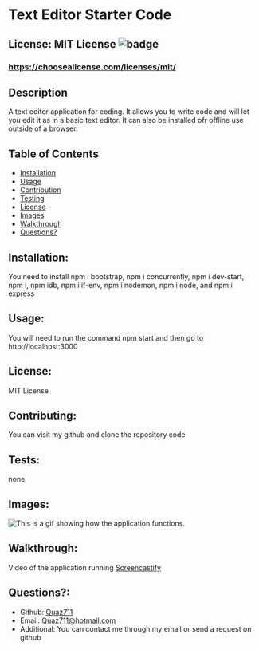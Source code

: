 # Text Editor Starter Code

  ## License: MIT License ![badge](https://img.shields.io/badge/license-MITLicense-orange)
  ###  https://choosealicense.com/licenses/mit/

  ## Description
  A text editor application for coding. It allows you to write code and will let you edit it as in a basic text editor. It can also be installed ofr offline use outside of a browser.

  ## Table of Contents 
  - [Installation](#installation)
  - [Usage](#usage)
  - [Contribution](#contributing)
  - [Testing](#tests)
  - [License](#license)
  - [Images](#images)
  - [Walkthrough](#walkthrough)
  - [Questions?](#questions)
    
  ## Installation:
  You need to install npm i bootstrap, npm i concurrently, npm i dev-start, npm i, npm idb, npm i if-env, npm i nodemon, npm i node, and npm i express

  ## Usage:
  You will need to run the command npm start and then go to http://localhost:3000

  ## License:
  MIT License

  ## Contributing:
  You can visit my github and clone the repository code

  ## Tests:
  none
  
  ## Images:
  ![This is a gif showing how the application functions.](./assets/images/TextEditor.gif)

  ## Walkthrough:
  Video of the application running
  [Screencastify](https://drive.google.com/file/d/1_PHPAJ7vTKMmCSDV40JWm2lxXHJ_VPTJ/view)

  ## Questions?:
  - Github: [Quaz711](https://github.com/Quaz711)
  - Email: Quaz711@hotmail.com
  - Additional: You can contact me through my email or send a request on github